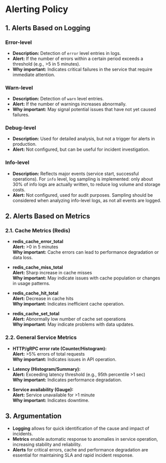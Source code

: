 # Alerting Policy

## 1. Alerts Based on Logging

### Error-level

- **Description:** Detection of `error` level entries in logs.
- **Alert:** If the number of errors within a certain period exceeds a threshold (e.g., >5 in 5
  minutes).
- **Why important:** Indicates critical failures in the service that require immediate attention.

### Warn-level

- **Description:** Detection of `warn` level entries.
- **Alert:** If the number of warnings increases abnormally.
- **Why important:** May signal potential issues that have not yet caused failures.

### Debug-level

- **Description:** Used for detailed analysis, but not a trigger for alerts in production.
- **Alert:** Not configured, but can be useful for incident investigation.

### Info-level

- **Description:** Reflects major events (service start, successful operations). For `info` level,
  log sampling is implemented: only about 30% of info logs are actually written, to reduce log
  volume and storage costs.
- **Alert:** Not configured, used for audit purposes. Sampling should be considered when analyzing
  info-level logs, as not all events are logged.

## 2. Alerts Based on Metrics

### 2.1. Cache Metrics (Redis)

- **redis_cache_error_total**  
  **Alert:** >0 in 5 minutes  
  **Why important:** Cache errors can lead to performance degradation or data loss.

- **redis_cache_miss_total**  
  **Alert:** Sharp increase in cache misses  
  **Why important:** May indicate issues with cache population or changes in usage patterns.

- **redis_cache_hit_total**  
  **Alert:** Decrease in cache hits  
  **Why important:** Indicates inefficient cache operation.

- **redis_cache_set_total**  
  **Alert:** Abnormally low number of cache set operations  
  **Why important:** May indicate problems with data updates.

### 2.2. General Service Metrics

- **HTTP/gRPC error rate (Counter/Histogram):**  
  **Alert:** >5% errors of total requests  
  **Why important:** Indicates issues in API operation.

- **Latency (Histogram/Summary):**  
  **Alert:** Exceeding latency threshold (e.g., 95th percentile >1 sec)  
  **Why important:** Indicates performance degradation.

- **Service availability (Gauge):**  
  **Alert:** Service unavailable for >1 minute  
  **Why important:** Indicates downtime.

## 3. Argumentation

- **Logging** allows for quick identification of the cause and impact of incidents.
- **Metrics** enable automatic response to anomalies in service operation, increasing stability and
  reliability.
- **Alerts** for critical errors, cache and performance degradation are essential for maintaining
  SLA and rapid incident response.

